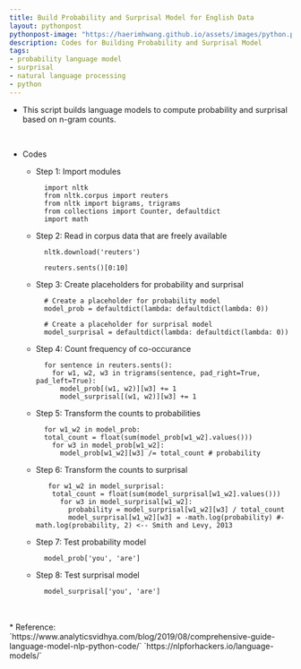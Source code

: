 ```yaml
---
title: Build Probability and Surprisal Model for English Data
layout: pythonpost
pythonpost-image: "https://haerimhwang.github.io/assets/images/python.png"
description: Codes for Building Probability and Surprisal Model
tags:
- probability language model
- surprisal
- natural language processing
- python
---
```

* This script builds language models to compute probability and surprisal based on n-gram counts.  
<br>

* Codes
    
    * Step 1: Import modules
        
            import nltk
            from nltk.corpus import reuters
            from nltk import bigrams, trigrams
            from collections import Counter, defaultdict
            import math
            

    * Step 2: Read in corpus data that are freely available
        
            nltk.download('reuters')
                
            reuters.sents()[0:10]
   
        
    * Step 3: Create placeholders for probability and surprisal
        
            # Create a placeholder for probability model
            model_prob = defaultdict(lambda: defaultdict(lambda: 0))
            
            # Create a placeholder for surprisal model
            model_surprisal = defaultdict(lambda: defaultdict(lambda: 0))

        
    * Step 4: Count frequency of co-occurance
        
            for sentence in reuters.sents():
              for w1, w2, w3 in trigrams(sentence, pad_right=True, pad_left=True):
                model_prob[(w1, w2)][w3] += 1
                model_surprisal[(w1, w2)][w3] += 1
      
        
    * Step 5: Transform the counts to probabilities
        
            for w1_w2 in model_prob:
            total_count = float(sum(model_prob[w1_w2].values()))
              for w3 in model_prob[w1_w2]:
                model_prob[w1_w2][w3] /= total_count # probability
      
        
    * Step 6: Transform the counts to surprisal
        
             for w1_w2 in model_surprisal:
              total_count = float(sum(model_surprisal[w1_w2].values()))
                for w3 in model_surprisal[w1_w2]:
                  probability = model_surprisal[w1_w2][w3] / total_count  
                  model_surprisal[w1_w2][w3] = -math.log(probability) #-math.log(probability, 2) <-- Smith and Levy, 2013
      
    * Step 7: Test probability model
        
            model_prob['you', 'are']
       
        
    * Step 8: Test surprisal model
        
            model_surprisal['you', 'are']
            
<br>
<br>
* Reference:  
   `https://www.analyticsvidhya.com/blog/2019/08/comprehensive-guide-language-model-nlp-python-code/`  
   `https://nlpforhackers.io/language-models/`  


